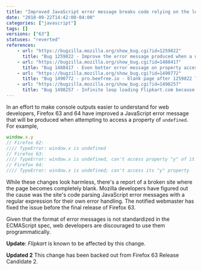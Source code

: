 ```yaml
---
title: "Improved JavaScript error message breaks code relying on the legacy format"
date: "2018-09-22T14:42:00-04:00"
categories: ["javascript"]
tags: []
versions: ["63"]
statuses: "reverted"
references:
    - url: "https://bugzilla.mozilla.org/show_bug.cgi?id=1259822"
      title: "Bug 1259822 - Improve the error message produced when a user attempts to access a property of [something that evaluated to] undefined."
    - url: "https://bugzilla.mozilla.org/show_bug.cgi?id=1488417"
      title: "Bug 1488417 - Even better error message on property access on undefined/null variable"
    - url: "https://bugzilla.mozilla.org/show_bug.cgi?id=1490772"
      title: "Bug 1490772 - pro.beefree.io - blank page after 1259822 landed"
    - url: "https://bugzilla.mozilla.org/show_bug.cgi?id=1498257"
      title: "Bug 1498257 - Infinite loop loading Flipkart.com because the site's regex fails to match Firefox's JS error message"
---
```

In an effort to make console outputs easier to understand for web developers, Firefox 63 and 64 have improved a JavaScript error message that will be produced when attempting to access a property of `undefined`. For example,

```js
window.x.y
// Firefox 62:
//// TypeError: window.x is undefined
// Firefox 63:
//// TypeError: window.x is undefined, can't access property "y" of it
// Firefox 64:
//// TypeError: window.x is undefined; can't access its "y" property
```

While these changes look harmless, there's a report of a broken site where the page becomes completely blank. Mozilla developers have figured out the cause was the site's code parsing JavaScript error messages with a regular expression for their own error handling. The notified webmaster has fixed the issue before the final release of Firefox 63.

Given that the format of error messages is not standardized in the ECMAScript spec, web developers are discouraged to use them programmatically.

**Update**: *Flipkart* is known to be affected by this change.

**Updated 2** This change has been backed out from Firefox 63 Release Candidate 2.
